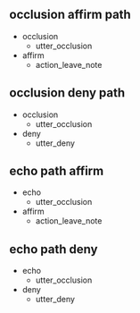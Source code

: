 ## occlusion affirm path
* occlusion
  - utter_occlusion
* affirm
  - action_leave_note

## occlusion deny path
* occlusion
  - utter_occlusion
* deny
  - utter_deny

## echo path affirm
* echo
  - utter_occlusion
* affirm
  - action_leave_note

## echo path deny
* echo
  - utter_occlusion
* deny
  - utter_deny
